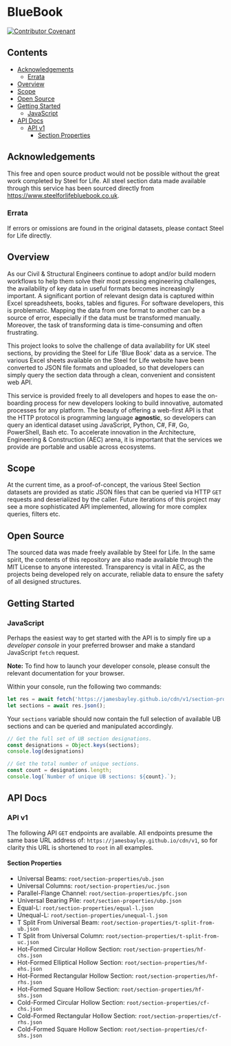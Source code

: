 # BlueBook

[![Contributor Covenant](https://img.shields.io/badge/Contributor%20Covenant-2.0-4baaaa.svg)](code_of_conduct.md)

## Contents

- [Acknowledgements](#acknowledgements)
  - [Errata](#errata)
- [Overview](#overview)
- [Scope](#scope)
- [Open Source](#open-source)
- [Getting Started](#getting-started)
  - [JavaScript](#javascript)
- [API Docs](#api-docs)
  - [API v1](#api-v1)
    - [Section Properties](#section-properties)

## Acknowledgements

This free and open source product would not be possible without the great  work completed by Steel for Life. All steel section data made available through this service has been sourced directly from https://www.steelforlifebluebook.co.uk.   

### Errata

If errors or omissions are found in the original datasets, please contact Steel for Life directly.

## Overview

As our Civil & Structural Engineers continue to adopt and/or build modern workflows to help them solve their most pressing engineering challenges, the availability of key data in useful formats becomes increasingly important. A significant portion of relevant design data is captured within Excel spreadsheets, books, tables and figures. For software developers, this is problematic. Mapping the data from one format to another can be a source of error, especially if the data must be transformed manually. Moreover, the task of transforming data is time-consuming and often frustrating.

This project looks to solve the challenge of data availability for UK steel sections, by providing the Steel for Life 'Blue Book' data as a service. The various Excel sheets available on the Steel for Life website have been converted to JSON file formats and uploaded, so that developers can simply query the section data through a clean, convenient and consistent web API. 

This service is provided freely to all developers and hopes to ease the on-boarding process for new developers looking to build innovative, automated processes for any platform. The beauty of offering a web-first API is that the HTTP protocol is programming language **agnostic**, so developers can query an identical dataset using JavaScript, Python, C#, F#, Go, PowerShell, Bash etc. To accelerate innovation in the Architecture, Engineering & Construction (AEC) arena, it is important that the services we provide are portable and usable across ecosystems.  

## Scope

At the current time, as a proof-of-concept, the various Steel Section datasets are provided as static JSON files that can be queried via HTTP `GET` requests and deserialized by the caller. Future iterations of this project may see a more sophisticated API implemented, allowing for more complex queries, filters etc. 

## Open Source

The sourced data was made freely available by Steel for Life. In the same spirit, the contents of this repository are also made available through the MIT License to anyone interested. Transparency is vital in AEC, as the projects being developed rely on accurate, reliable data to ensure the safety of all designed structures. 

## Getting Started

### JavaScript

Perhaps the easiest way to get started with the API is to simply fire up a *developer console* in your preferred browser and make a standard JavaScript `fetch` request. 

**Note:** To find how to launch your developer console, please consult the relevant documentation for your browser.

Within your console, run the following two commands:

```javascript
let res = await fetch('https://jamesbayley.github.io/cdn/v1/section-properties/ub.json');
let sections = await res.json();
```

Your `sections` variable should now contain the full selection of available UB sections and can be queried and manipulated accordingly.

```javascript
// Get the full set of UB section designations.
const designations = Object.keys(sections);
console.log(designations)

// Get the total number of unique sections.
const count = designations.length;
console.log(`Number of unique UB sections: ${count}.`);
```

## API Docs

### API v1

The following API `GET` endpoints are available. All endpoints presume the same base URL address of: `https://jamesbayley.github.io/cdn/v1`, so for clarity this URL is shortened to `root` in all examples.

#### Section Properties

- Universal Beams: `root/section-properties/ub.json`
- Universal Columns: `root/section-properties/uc.json`
- Parallel-Flange Channel: `root/section-properties/pfc.json`
- Universal Bearing Pile: `root/section-properties/ubp.json`
- Equal-L: `root/section-properties/equal-l.json`
- Unequal-L: `root/section-properties/unequal-l.json`
- T Split From Universal Beam: `root/section-properties/t-split-from-ub.json`
- T Split from Universal Column: `root/section-properties/t-split-from-uc.json`
- Hot-Formed Circular Hollow Section: `root/section-properties/hf-chs.json`
- Hot-Formed Elliptical Hollow Section: `root/section-properties/hf-ehs.json`
- Hot-Formed Rectangular Hollow Section: `root/section-properties/hf-rhs.json`
- Hot-Formed Square Hollow Section: `root/section-properties/hf-shs.json`
- Cold-Formed Circular Hollow Section: `root/section-properties/cf-chs.json`
- Cold-Formed Rectangular Hollow Section: `root/section-properties/cf-rhs.json`
- Cold-Formed Square Hollow Section: `root/section-properties/cf-shs.json`
